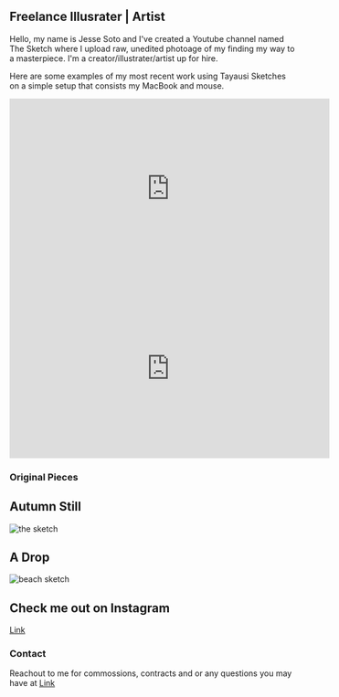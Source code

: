 ## Freelance Illusrater | Artist 

Hello, my name is Jesse Soto and I've created a Youtube channel named The Sketch where I upload raw, unedited photoage of my finding my way to a masterpiece. I'm a creator/illustrater/artist up for hire. 

Here are some examples of my most recent work using Tayausi Sketches on a simple setup that consists my MacBook and mouse.

<iframe width="560" height="315" src="https://www.youtube.com/embed/7lhKxzBaEBA" frameborder="0" allow="accelerometer; autoplay; encrypted-media; gyroscope; picture-in-picture" allowfullscreen></iframe>

<iframe width="560" height="315" src="https://www.youtube.com/embed/djmVraSl2ig" frameborder="0" allow="accelerometer; autoplay; encrypted-media; gyroscope; picture-in-picture" allowfullscreen></iframe>

### Original Pieces 

## Autumn Still
![the sketch](https://user-images.githubusercontent.com/47341286/52253383-22471000-28cd-11e9-8ea3-aadd52a05d15.jpeg)

## A Drop
![beach sketch](https://user-images.githubusercontent.com/47341286/52253402-3f7bde80-28cd-11e9-8399-a09f80ff688a.jpeg)

## Check me out on Instagram
[Link](https://www.instagram.com/jessejosephsoto/) 



### Contact
Reachout to me for commossions, contracts and or any questions you may have at [Link](https://www.upwork.com/o/profiles/users/_~01b3d0e4726933be10/)
